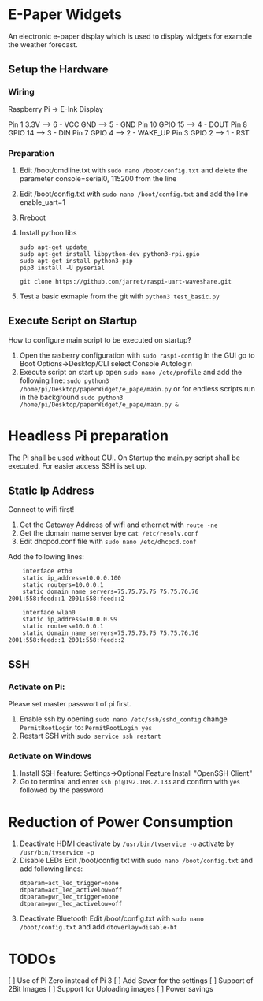 # E-Paper Widgets
An electronic e-paper display which is used to display widgets for example the weather forecast.

## Setup the Hardware
### Wiring
Raspberry Pi -> E-Ink Display

Pin 1 3.3V	--> 6 - VCC
GND		--> 5 - GND
Pin 10 GPIO 15	--> 4 - DOUT
Pin 8 GPIO 14	--> 3 - DIN
Pin 7 GPIO 4	--> 2 - WAKE_UP
Pin 3 GPIO 2	--> 1 - RST

### Preparation
1. Edit /boot/cmdline.txt with ```sudo nano /boot/config.txt``` and delete the parameter 
console=serial0, 115200 from the line

2. Edit /boot/config.txt with ```sudo nano /boot/config.txt``` and add the line enable_uart=1
   
3. Rreboot

4. Install python libs
   ```
   sudo apt-get update
   sudp apt-get install libpython-dev python3-rpi.gpio
   sudo apt-get install python3-pip
   pip3 install -U pyserial

   git clone https://github.com/jarret/raspi-uart-waveshare.git
   ```
5. Test a basic exmaple from the git with ```python3 test_basic.py```
   
## Execute Script on Startup
How to configure main script to be executed on startup?
1. Open the rasberry configuration with ```sudo raspi-config``` 
   In the GUI go to Boot Options->Desktop/CLI select Console Autologin
2. Execute script on start up
   open ```sudo nano /etc/profile``` and add the following line:
   ```sudo python3 /home/pi/Desktop/paperWidget/e_pape/main.py```
   or for endless scripts run in the background
   ```sudo python3 /home/pi/Desktop/paperWidget/e_pape/main.py &```

# Headless Pi preparation
The Pi shall be used without GUI. On Startup the main.py script shall be executed. For easier access SSH is set up.
## Static Ip Address
Connect to wifi first!
1. Get the Gateway Address of wifi and ethernet with ```route -ne```
2. Get the domain name server bye ```cat /etc/resolv.conf```
3. Edit dhcpcd.conf file with ```sudo nano /etc/dhcpcd.conf```

Add the following lines:
```
    interface eth0
    static ip_address=10.0.0.100
    static routers=10.0.0.1
    static domain_name_servers=75.75.75.75 75.75.76.76 2001:558:feed::1 2001:558:feed::2

    interface wlan0
    static ip_address=10.0.0.99
    static routers=10.0.0.1
    static domain_name_servers=75.75.75.75 75.75.76.76 2001:558:feed::1 2001:558:feed::2
``` 

## SSH
### Activate on Pi:
Please set master passwort of pi first.
1. Enable ssh by opening ```sudo nano /etc/ssh/sshd_config``` change
```PermitRootLogin``` to: ```PermitRootLogin yes```
2. Restart SSH with ```sudo service ssh restart```

### Activate on Windows
1. Install SSH feature: 
   Settings->Optional Feature Install "OpenSSH Client"
2. Go to terminal and enter ```ssh pi@192.168.2.133``` and confirm with ```yes``` followed by the password

# Reduction of Power Consumption
1. Deactivate HDMI
   deactivate by ```/usr/bin/tvservice -o```
   activate by ```/usr/bin/tvservice -p```
2. Disable LEDs
   Edit /boot/config.txt with ```sudo nano /boot/config.txt``` and add following lines:
    ```
    dtparam=act_led_trigger=none
    dtparam=act_led_activelow=off
    dtparam=pwr_led_trigger=none
    dtparam=pwr_led_activelow=off
    ```
3. Deactivate Bluetooth 
   Edit /boot/config.txt with ```sudo nano /boot/config.txt``` and add ```dtoverlay=disable-bt```

# TODOs
[ ] Use of Pi Zero instead of Pi 3
[ ] Add Sever for the settings
[ ] Support of 2Bit Images
[ ] Support for Uploading images
[ ] Power savings
